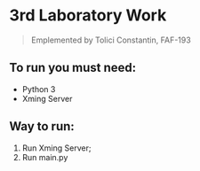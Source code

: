 # 3rd Laboratory Work #
> Emplemented by Tolici Constantin, FAF-193

To run you must need:
-------------------------
* Python 3
* Xming Server

Way to run:
-------------------------
1. Run Xming Server;
2. Run main.py

